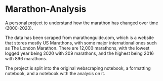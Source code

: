 # Marathon-Analysis
A personal project to understand how the marathon has changed over time (2000-2020).

The data has been scraped from marathonguide.com, which is a website that stores mostly US Marathons, with some major international ones such as The London Marathon. There are 12,000 marathons, with the lowest logged year being 2020 with 209 marathons, and the highest being 2016 with 896 marathons.

The project is split into the original webscraping notebook, a formatting notebook, and a notebook with the analysis on it.



